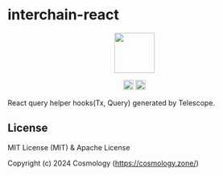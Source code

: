 # interchain-react

<p align="center">
  <img src="https://user-images.githubusercontent.com/545047/188804067-28e67e5e-0214-4449-ab04-2e0c564a6885.svg" width="80">
</p>

<p align="center" width="100%">
  <!-- <a href="https://github.com/cosmology-tech/interchainjs/actions/workflows/run-tests.yaml">
    <img height="20" src="https://github.com/cosmology-tech/interchainjs/actions/workflows/run-tests.yaml/badge.svg" />
  </a> -->
   <a href="https://github.com/cosmology-tech/interchainjs/blob/main/LICENSE-MIT"><img height="20" src="https://img.shields.io/badge/license-MIT-blue.svg"></a>
   <a href="https://github.com/cosmology-tech/interchainjs/blob/main/LICENSE-Apache"><img height="20" src="https://img.shields.io/badge/license-Apache-blue.svg"></a>
</p>

React query helper hooks(Tx, Query) generated by Telescope.

## License

MIT License (MIT) & Apache License

Copyright (c) 2024 Cosmology (https://cosmology.zone/)
